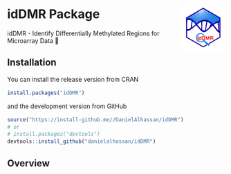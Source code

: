 # idDMR Package  <img src="images/logo5.jpeg" align="right" width="20%" height="20%" />
idDMR - Identify Differentially Methylated Regions for Microarray Data 🧬

## Installation

You can install the release version from CRAN

``` r
install.packages("idDMR")
```

and the development version from GitHub

``` r
source("https://install-github.me//DanielAlhassan/idDMR")
# or
# install.packages("devtools")
devtools::install_github("danielalhassan/idDMR") 
```

## Overview
